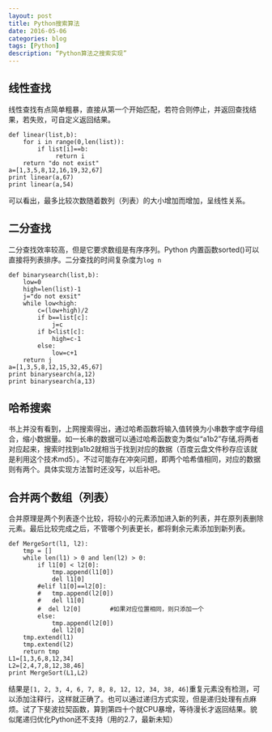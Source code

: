 ```yaml
---
layout: post
title: Python搜索算法
date: 2016-05-06
categories: blog
tags: [Python]
description: “Python算法之搜索实现”
---
```


## 线性查找
线性查找有点简单粗暴，直接从第一个开始匹配，若符合则停止，并返回查找结果，若失败，可自定义返回结果。

```
def linear(list,b):
    for i in range(0,len(list)):
        if list[i]==b:
             return i
    return "do not exist"
a=[1,3,5,8,12,16,19,32,67]
print linear(a,67)
print linear(a,54)
```

可以看出，最多比较次数随着数列（列表）的大小增加而增加，呈线性关系。
## 二分查找

二分查找效率较高，但是它要求数组是有序序列。Python 内置函数sorted()可以直接将列表排序。二分查找的时间复杂度为`log n`

```
def binarysearch(list,b):
    low=0
    high=len(list)-1
    j="do not exsit"
    while low<high:
        c=(low+high)/2
        if b==list[c]:
            j=c
        if b<list[c]:
            high=c-1
        else:
            low=c+1
    return j
a=[1,3,5,8,12,15,32,45,67]
print binarysearch(a,12)
print binarysearch(a,13)
```
## 哈希搜索

书上并没有看到，上网搜索得出，通过哈希函数将输入值转换为小串数字或字母组合，缩小数据量。如一长串的数据可以通过哈希函数变为类似“a1b2”存储,将两者对应起来，搜索时找到a1b2就相当于找到对应的数据（百度云盘文件秒存应该就是利用这个技术md5）。不过可能存在冲突问题，即两个哈希值相同，对应的数据则有两个。具体实现方法暂时还没写，以后补吧。

## 合并两个数组（列表）

合并原理是两个列表逐个比较，将较小的元素添加进入新的列表，并在原列表删除元素。最后比较完成之后，不管哪个列表更长，都将剩余元素添加到新列表。

```
def MergeSort(l1, l2):
    tmp = []
    while len(l1) > 0 and len(l2) > 0:
        if l1[0] < l2[0]:
            tmp.append(l1[0])
            del l1[0]
        #elif l1[0]==l2[0]:
        #   tmp.append(l2[0])
        #   del l1[0]
        #  del l2[0]        #如果对应位置相同，则只添加一个
        else:
            tmp.append(l2[0])
            del l2[0]
    tmp.extend(l1)
    tmp.extend(l2)
    return tmp
L1=[1,3,6,8,12,34]
L2=[2,4,7,8,12,38,46]
print MergeSort(L1,L2)

```
结果是`[1, 2, 3, 4, 6, 7, 8, 8, 12, 12, 34, 38, 46]`重复元素没有检测，可以添加注释行，这样就正确了。也可以通过递归方式实现，但是递归处理有点麻烦。试了下斐波拉契函数，算到第四十个就CPU暴增，等待漫长才返回结果。貌似尾递归优化Python还不支持（用的2.7，最新未知）
